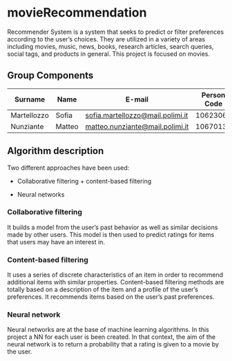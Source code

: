 # movieRecommendation

Recommender System is a system that seeks to predict or filter preferences
according to the user’s choices. They are utilized in a variety
of areas including movies, music, news, books, research articles, search queries,
social tags, and products in general. This project is focused on movies.

## Group Components

| Surname    | Name       | E-mail                             | Person Code    |
|------------|------------|------------------------------------|----------------|
| Martellozzo| Sofia      | sofia.martellozzo@mail.polimi.it   | 10623060       |
| Nunziante  | Matteo     | matteo.nunziante@mail.polimi.it    | 10670132       |


## Algorithm description

Two different approaches have been used:


* Collaborative filtering + content-based filtering

* Neural networks

### Collaborative filtering

It builds a model from the user’s past behavior as well as similar decisions made by other
users. This model is then used to predict ratings for items that users may
have an interest in.

### Content-based filtering

It uses a series of discrete characteristics of an item in order to recommend additional
items with similar properties. Content-based filtering methods are totally
based on a description of the item and a profile of the user’s preferences.
It recommends items based on the user’s past preferences.

### Neural network

Neural networks are at the base of machine learning algorithms. In this project a NN for each user is been 
created. In that context, the aim of the neural network is to return a probability that a rating is given to a 
movie by the user.


